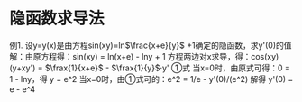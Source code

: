 <script type="text/javascript" src="http://cdn.mathjax.org/mathjax/latest/MathJax.js?config=default"></script>

# 隐函数求导法

例1. 设y=y(x)是由方程sin(xy)=ln$\frac{x+e}{y}$ +1确定的隐函数，求y'(0)的值
解：由原方程得：sin(xy) = ln(x+e) - lny + 1
    方程两边对x求导，得：cos(xy)(y+xy') = $\frax{1}{x+e}$ - $\frax{1}{y}$·y' ①式
    当x=0时，由原式可得：0 = 1 - lny，得 y = e^2
    当x=0时，由①式可的：e^2 = 1/e - y'(0)/(e^2)
             解得 y'(0) = e - e^4